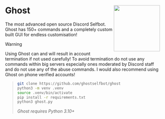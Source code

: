 # Ghost <img width="150" align="right" src="https://github.com/user-attachments/assets/3916f3e8-2bf4-4558-aa6d-a1526d27eeb9">
The most advanced open source Discord Selfbot.  
Ghost has 150+ commands and a completely custom built GUI for endless customisation!  

> [!WARNING]  
> Using Ghost can and will result in account termination if not used carefully! To avoid termination do not use any commands within big servers especially ones moderated by Discord staff and do not use any of the abuse commands. I would also recommend using Ghost on phone verified accounts!

<!--
> ### Features
> - Fully fledged custom GUI for customising your selfbot!
> - Integrated custom scripting and theming
> - Custom image embed designed from the ground up using PIL
> - Relatively fast Nitro and Privnote sniper
> - Account backup and restore commands
-->

> ```bash
> git clone https://github.com/ghostselfbot/ghost
> python3 -m venv .venv
> source .venv/bin/activate
> pip install -r requirements.txt
> python3 ghost.py
> ```
> _Ghost requires Python 3.10+_
